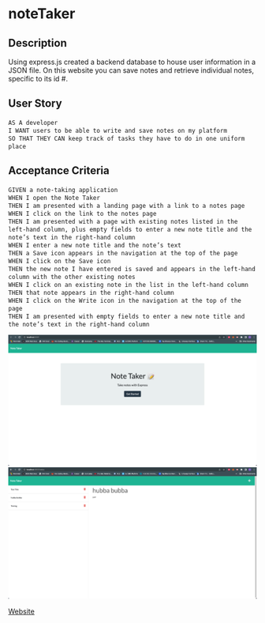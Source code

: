 # noteTaker

## Description
Using express.js created a backend database to house user information in a JSON file. On this website you can save notes and retrieve individual notes, specific to its id #. 

## User Story
```
AS A developer
I WANT users to be able to write and save notes on my platform
SO THAT THEY CAN keep track of tasks they have to do in one uniform place
```

## Acceptance Criteria
```
GIVEN a note-taking application
WHEN I open the Note Taker
THEN I am presented with a landing page with a link to a notes page
WHEN I click on the link to the notes page
THEN I am presented with a page with existing notes listed in the left-hand column, plus empty fields to enter a new note title and the note’s text in the right-hand column
WHEN I enter a new note title and the note’s text
THEN a Save icon appears in the navigation at the top of the page
WHEN I click on the Save icon
THEN the new note I have entered is saved and appears in the left-hand column with the other existing notes
WHEN I click on an existing note in the list in the left-hand column
THEN that note appears in the right-hand column
WHEN I click on the Write icon in the navigation at the top of the page
THEN I am presented with empty fields to enter a new note title and the note’s text in the right-hand column
```

![Screenshot](./assets/Screenshot%202022-12-12%20at%2011.02.40%20PM.png)
![Screenshot](./assets/Screenshot%202022-12-12%20at%2011.03.14%20PM.png)

[Website](https://note-taker--app.herokuapp.com/notes)